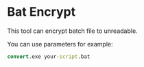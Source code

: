 # Bat Encrypt
This tool can encrypt batch file to unreadable.

You can use parameters for example:
```bat
convert.exe your-script.bat
```
